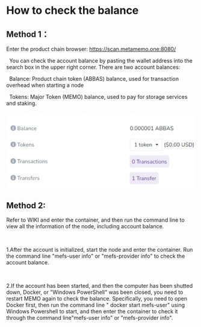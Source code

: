 # How to check the balance

## Method 1：

Enter the product chain browser: https://scan.metamemo.one:8080/

&nbsp;
You can check the account balance by pasting the wallet address into the search box in the upper right corner. There are two account balances:

&nbsp;
Balance: Product chain token (ABBAS) balance, used for transaction overhead when starting a node

&nbsp;
Tokens: Major Token (MEMO) balance, used to pay for storage services and staking.

![1](./checkbal1.png)

## Method 2:

Refer to WIKI and enter the container, and then run the command line to view all the information of the node, including account balance.

&nbsp;

1.After the account is initialized, start the node and enter the container. Run the command line "mefs-user info" or "mefs-provider info" to check the account balance.

&nbsp;

2.If the account has been started, and then the computer has been shutted down, Docker, or "Windows PowerShell" was been closed, you need to restart MEMO again to check the balance. Specifically, you need to open Docker first, then run the command line " docker start mefs-user" using Windows Powershell to start, and then enter the container to check it through the command line"mefs-user info" or "mefs-provider info".